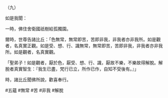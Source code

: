 （九）

如是我聞：

一時，佛住舍衛國祇樹給孤獨園。

爾時，世尊告諸比丘：「色無常，無常即苦，苦即非我，非我者亦非我所。如是觀者，名真實正觀。如是受、想、行、識無常，無常即苦，苦即非我，非我者亦非我所。如是觀者，名真實觀。

「聖弟子！如是觀者，厭於色，厭受、想、行、識，厭故不樂，不樂故得解脫。解脫者真實智生：『我生已盡，梵行已立，所作已作，自知不受後有。』」

時，諸比丘聞佛所說，歡喜奉行。



#五蘊
#無常
#苦
#非我
#解脫
